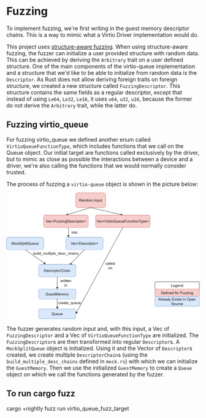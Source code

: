 # Fuzzing

To implement fuzzing, we're first writing in the guest memory descriptor chains. This is a way to mimic what a Virtio
Driver implementation would do.

This project uses [structure-aware fuzzing](https://rust-fuzz.github.io/book/cargo-fuzz/structure-aware-fuzzing.html).
When using structure-aware fuzzing, the fuzzer can initialize a user provided structure with random data. This can be 
achieved by deriving the `Arbitrary` trait on a user defined structure. One of the main components of the virtio-queue 
implementation and a structure that we'd like to be able to initialize from random data is the `Descriptor`. As Rust 
does not allow deriving foreign traits on foreign structure, we created a new structure called `FuzzingDescriptor`.
This structure contains the same fields as a regular descriptor, except that instead of using `Le64`, `Le32`, `Le16`,
it uses `u64`, `u32`, `u16`, because the former do not derive the `Arbitrary` trait, while the latter do.

## Fuzzing virtio_queue

For fuzzing virtio_queue we defined another enum called `VirtioQueueFunctionType`, which includes functions that we call
on the Queue object. Our initial target are functions called exclusively by the driver, but to mimic as close as 
possible the interactions between a device and a driver, we're also calling the functions that we would normally 
consider trusted.

The process of fuzzing a `virtio-queue` object is shown in the picture below:

![Fuzzing virtio_queue](img/Fuzzing%20virtio-queue.png)

The fuzzer generates random input and, with this input, a Vec of `FuzzingDescriptor` and a Vec of
`VirtioQueueFunctionType` are initialized. The `FuzzingDescriptor`s are then transformed into regular
`Descriptor`s. A `MockSplitQueue` object is initialized. Using it and the Vector of `Descriptor`s created,
we create multiple `DescriptorChain`s (using the `build_multiple_desc_chains` defined in `mock.rs`) with which we can
initialize the `GuestMemory`. Then we use the initialized `GuestMemory` to create a `Queue` object on which we call the 
functions generated by the fuzzer.

## To run cargo fuzz

cargo +nightly fuzz run virtio_queue_fuzz_target
